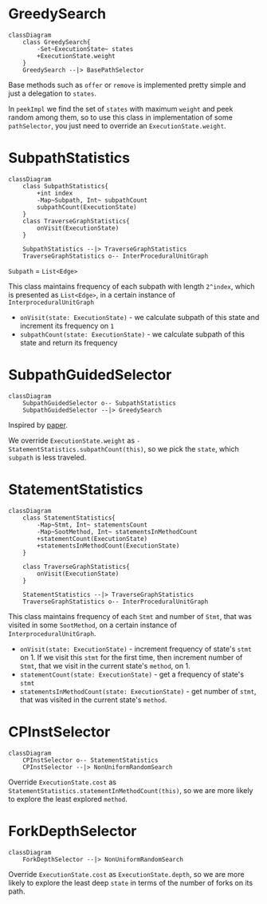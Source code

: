 # GreedySearch

```mermaid
classDiagram
    class GreedySearch{
        -Set~ExecutionState~ states
        +ExecutionState.weight
    }
    GreedySearch --|> BasePathSelector
```
Base methods such as `offer` or `remove` is implemented pretty simple and just a delegation to `states`.

In `peekImpl` we find the set of `states` with maximum `weight` and peek random among them, so to use this class in implementation of some `pathSelector`, you just need to override an `ExecutionState.weight`.

# SubpathStatistics

```mermaid
classDiagram
    class SubpathStatistics{
        +int index
        -Map~Subpath, Int~ subpathCount
        subpathCount(ExecutionState)
    }
    class TraverseGraphStatistics{
        onVisit(ExecutionState)
    }
    
    SubpathStatistics --|> TraverseGraphStatistics
    TraverseGraphStatistics o-- InterProceduralUnitGraph
```
`Subpath` = `List<Edge>`

This class maintains frequency of each subpath with length `2^index`, which is presented as `List<Edge>`, in a certain instance of `InterproceduralUnitGraph`

* `onVisit(state: ExecutionState)` - we calculate subpath of this state and increment its frequency on `1`
* `subpathCount(state: ExecutionState)` - we calculate subpath of this state and return its frequency

# SubpathGuidedSelector

```mermaid
classDiagram
    SubpathGuidedSelector o-- SubpathStatistics
    SubpathGuidedSelector --|> GreedySearch
```

Inspired by [paper](http://pxzhang.cn/paper/concolic_testing/oopsla13-pgse.pdf).

We override `ExecutionState.weight` as `-StatementStatistics.subpathCount(this)`, so we pick the `state`, which `subpath` is less traveled.

# StatementStatistics

```mermaid
classDiagram
    class StatementStatistics{
        -Map~Stmt, Int~ statementsCount
        -Map~SootMethod, Int~ statementsInMethodCount
        +statementCount(ExecutionState)
        +statementsInMethodCount(ExecutionState)
    }
    
    class TraverseGraphStatistics{
        onVisit(ExecutionState)
    }
    
    StatementStatistics --|> TraverseGraphStatistics
    TraverseGraphStatistics o-- InterProceduralUnitGraph
```

This class maintains frequency of each `Stmt` and number of `Stmt`, that was visited in some `SootMethod`, on a certain instance of `InterproceduralUnitGraph`.

* `onVisit(state: ExecutionState)` - increment frequency of state's `stmt` on 1. If we visit this `stmt` for the first time, then increment number of `Stmt`, that we visit in the current state's `method`, on 1.
* `statementCount(state: ExecutionState)` - get a frequency of state's `stmt`
* `statementsInMethodCount(state: ExecutionState)` - get number of `stmt`, that was visited in the current state's `method`.

# CPInstSelector

```mermaid
classDiagram
    CPInstSelector o-- StatementStatistics
    CPInstSelector --|> NonUniformRandomSearch
```

Override `ExecutionState.cost` as `StatementStatistics.statementInMethodCount(this)`, so we are more likely to explore the least explored `method`.

# ForkDepthSelector

```mermaid
classDiagram
    ForkDepthSelector --|> NonUniformRandomSearch
```

Override `ExecutionState.cost` as `ExecutionState.depth`, so we are more likely to explore the least deep `state` in terms of the number of forks on its path.


